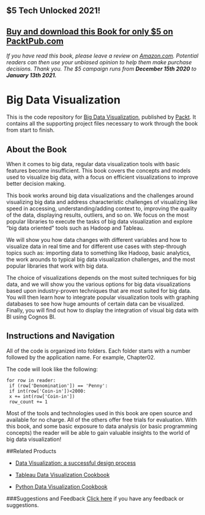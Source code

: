 ## $5 Tech Unlocked 2021!
[Buy and download this Book for only $5 on PacktPub.com](https://www.packtpub.com/product/big-data-visualization/9781785281945)
-----
*If you have read this book, please leave a review on [Amazon.com](https://www.amazon.com/gp/product/1785281941).     Potential readers can then use your unbiased opinion to help them make purchase decisions. Thank you. The $5 campaign         runs from __December 15th 2020__ to __January 13th 2021.__*

# Big Data Visualization

This is the code repository for [Big Data Visualization](https://www.packtpub.com/big-data-and-business-intelligence/big-data-visualization?utm_source=github&utm_medium=repository&utm_campaign=9781785281945), published by [Packt](https://www.packtpub.com/?utm_source=github). It contains all the supporting project files necessary to work through the book from start to finish.

## About the Book
When it comes to big data, regular data visualization tools with basic features become insufficient. This book covers the concepts and models used to visualize big data, with a focus on efficient visualizations to improve better decision making.

This book works around big data visualizations and the challenges around visualizing big data and address characteristic challenges of visualizing like speed in accessing, understanding/adding context to, improving the quality of the data, displaying results, outliers, and so on. We focus on the most popular libraries to execute the tasks of big data visualization and explore “big data oriented” tools such as Hadoop and Tableau.

We will show you how data changes with different variables and how to visualize data in real time and for different use cases with step-through topics such as: importing data to something like Hadoop, basic analytics, the work arounds to typical big data visualization challenges, and the most popular libraries that work with big data.

The choice of visualizations depends on the most suited techniques for big data, and we will show you the various options for big data visualizations based upon industry-proven techniques that are most suited for big data. You will then learn how to integrate popular visualization tools with graphing databases to see how huge amounts of certain data can be visualized. Finally, you will find out how to display the integration of visual big data with BI using Cognos BI.

## Instructions and Navigation
All of the code is organized into folders. Each folder starts with a number followed by the application name. For example, Chapter02.

The code will look like the following:
```
for row in reader:
 if (row['Denomination']) == 'Penny':
 if int(row['Coin-in'])<2000:
 x += int(row['Coin-in'])
 row_count += 1
```

Most of the tools and technologies used in this book are open source and available for no
charge. All of the others offer free trials for evaluation. With this book, and some basic
exposure to data analysis (or basic programming concepts) the reader will be able to gain
valuable insights to the world of big data visualization!


##Related Products
* [Data Visualization: a successful design process](https://www.packtpub.com/big-data-and-business-intelligence/data-visualization-successful-design-process?utm_source=github&utm_medium=repository&utm_campaign=9781849693462)

* [Tableau Data Visualization Cookbook](https://www.packtpub.com/big-data-and-business-intelligence/tableau-data-visualization-cookbook?utm_source=github&utm_medium=repository&utm_campaign=9781849689786)

* [Python Data Visualization Cookbook](https://www.packtpub.com/big-data-and-business-intelligence/python-data-visualization-cookbook?utm_source=github&utm_medium=repository&utm_campaign=9781782163367)

###Suggestions and Feedback
[Click here](https://docs.google.com/forms/d/e/1FAIpQLSe5qwunkGf6PUvzPirPDtuy1Du5Rlzew23UBp2S-P3wB-GcwQ/viewform) if you have any feedback or suggestions.
